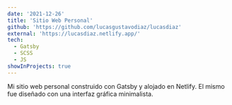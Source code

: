 ```yaml
---
date: '2021-12-26'
title: 'Sitio Web Personal'
github: 'https://github.com/lucasgustavodiaz/lucasdiaz'
external: 'https://lucasdiaz.netlify.app/'
tech:
  - Gatsby
  - SCSS
  - JS
showInProjects: true
---
```


Mi sitio web personal construido con Gatsby y alojado en Netlify. El mismo fue diseñado con una interfaz gráfica minimalista.
